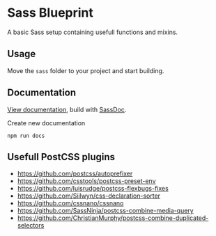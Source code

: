# Sass Blueprint

A basic Sass setup containing usefull functions and mixins.

## Usage

Move the `sass` folder to your project and start building.

## Documentation

[View documentation](https://reynotekoppele.github.io/sass-blueprint/), build with [SassDoc](http://sassdoc.com/).

Create new documentation

```shell
npm run docs
```

## Usefull PostCSS plugins

- https://github.com/postcss/autoprefixer
- https://github.com/csstools/postcss-preset-env
- https://github.com/luisrudge/postcss-flexbugs-fixes
- https://github.com/Siilwyn/css-declaration-sorter
- https://github.com/cssnano/cssnano
- https://github.com/SassNinja/postcss-combine-media-query
- https://github.com/ChristianMurphy/postcss-combine-duplicated-selectors
